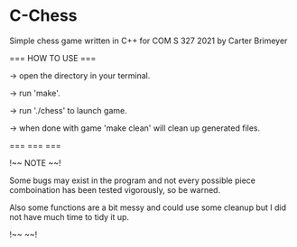 # C-Chess

Simple chess game written in C++ for COM S 327 2021 by Carter Brimeyer

=== HOW TO USE ===

-> open the directory in your terminal.

-> run 'make'.

-> run './chess' to launch game.

-> when done with game 'make clean' will clean up generated files.

===   ===   ===




!~~ NOTE ~~!

Some bugs may exist in the program and not every possible piece comboination has been tested vigorously, so be warned.

Also some functions are a bit messy and could use some cleanup but I did not have much time to tidy it up.

!~~      ~~!
